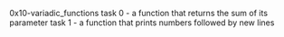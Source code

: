 0x10-variadic_functions
task 0 - a function that returns the sum of its parameter
task 1 - a function that prints numbers followed by new lines